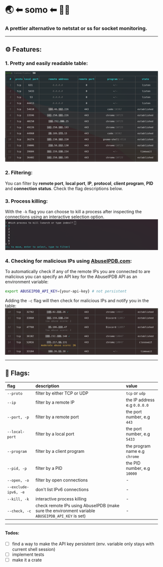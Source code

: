 # 🌏 ⬅ somo ⬅ :man_technologist: 
### A prettier alternative to netstat or ss for socket monitoring.

---

## ⚙️ Features:
### 1. Pretty and easily readable table:
![somo-example](./images/somo-example.png)

### 2. Filtering:
You can filter by **remote port**, **local port**, **IP**, **protocol**, **client program**, **PID** and **connection status**.
Check the flag descriptions below.

### 3. Process killing:
With the ``-k`` flag you can choose to kill a process after inspecting the connections using an interactive selection option.
![kill-example](./images/kill-example.png)

### 4. Checking for malicious IPs using [AbuseIPDB.com](https://www.abuseipdb.com/):
To automatically check if any of the remote IPs you are connected to are malicious you can specify an API key for the AbuseIPDB API as an environment variable:
```bash
export ABUSEIPDB_API_KEY={your-api-key} # not persistent
```
Adding the ``-c`` flag will then check for malicious IPs and notify you in the table:
![check-example](./images/check-example.png)

---

## 🚩 Flags:
| flag | description | value |
| :------------- |:------------- | :----- |
| ```--proto``` | filter by either TCP or UDP  | ``tcp`` or ``udp`` | 
| ```--ip``` | filter by a remote IP | the IP address e.g ``0.0.0.0`` |
| ```--port, -p``` | filter by a remote port | the port number, e.g ``443`` |
| ```--local-port``` | filter by a local port | the port number, e.g ``5433`` |
| ```--program``` | filter by a client program | the program name e.g ``chrome`` |
| ```--pid, -p``` | filter by a PID | the PID number, e.g ``10000`` |
| ```--open, -o``` | filter by open connections | - |
| ```--exclude-ipv6, -e``` | don't list IPv6 connections | - |
| ```--kill, -k``` | interactive process killing | - |
| ```--check, -c``` | check remote IPs using AbuseIPDB (make sure the environment variable ``ABUSEIPDB_API_KEY`` is set) | - |

---

#### Todos:
- [ ] find a way to make the API key persistent (env. variable only stays with current shell session)
- [ ] implement tests
- [ ] make it a crate
